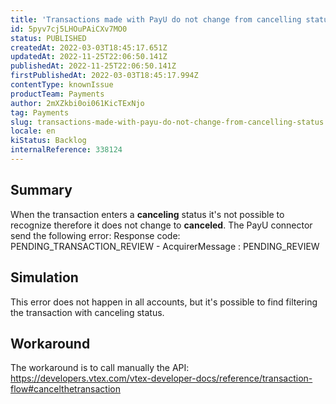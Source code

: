 ```yaml
---
title: 'Transactions made with PayU do not change from cancelling status'
id: 5pyv7cj5LHOuPAiCXv7MO0
status: PUBLISHED
createdAt: 2022-03-03T18:45:17.651Z
updatedAt: 2022-11-25T22:06:50.141Z
publishedAt: 2022-11-25T22:06:50.141Z
firstPublishedAt: 2022-03-03T18:45:17.994Z
contentType: knownIssue
productTeam: Payments
author: 2mXZkbi0oi061KicTExNjo
tag: Payments
slug: transactions-made-with-payu-do-not-change-from-cancelling-status
locale: en
kiStatus: Backlog
internalReference: 338124
---
```


## Summary


When the transaction enters a **canceling** status it's not possible to recognize therefore it does not change to **canceled**.
The PayU connector send the following error: Response code: PENDING_TRANSACTION_REVIEW - AcquirerMessage : PENDING_REVIEW



## Simulation


This error does not happen in all accounts, but it's possible to find filtering the transaction with canceling status.




## Workaround


The workaround is to call manually the API: https://developers.vtex.com/vtex-developer-docs/reference/transaction-flow#cancelthetransaction

